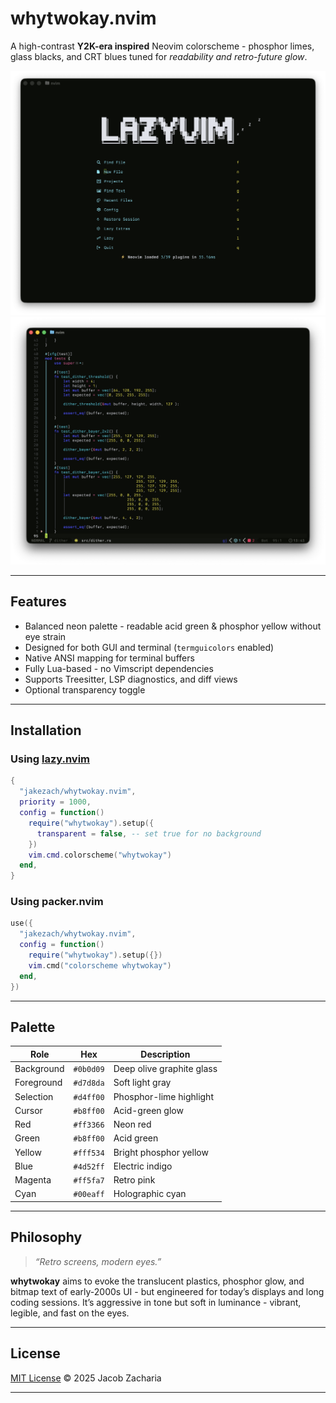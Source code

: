 # whytwokay.nvim

A high-contrast **Y2K-era inspired** Neovim colorscheme - phosphor limes, glass blacks, and CRT blues tuned for *readability and retro-future glow*.

![whytwokay preview](imgs/main.png)
![whytwokay preview](imgs/text.png)

---

## Features
- Balanced neon palette - readable acid green & phosphor yellow without eye strain
- Designed for both GUI and terminal (`termguicolors` enabled)
- Native ANSI mapping for terminal buffers
- Fully Lua-based - no Vimscript dependencies
- Supports Treesitter, LSP diagnostics, and diff views
- Optional transparency toggle

---

## Installation

### Using [lazy.nvim](https://github.com/folke/lazy.nvim)
```lua
{
  "jakezach/whytwokay.nvim",
  priority = 1000,
  config = function()
    require("whytwokay").setup({
      transparent = false, -- set true for no background
    })
    vim.cmd.colorscheme("whytwokay")
  end,
}
```

### Using packer.nvim
```lua
use({
  "jakezach/whytwokay.nvim",
  config = function()
    require("whytwokay").setup({})
    vim.cmd("colorscheme whytwokay")
  end,
})
```

---

## Palette

| Role | Hex | Description |
|------|-----|-------------|
| Background | `#0b0d09` | Deep olive graphite glass |
| Foreground | `#d7d8da` | Soft light gray |
| Selection | `#d4ff00` | Phosphor-lime highlight |
| Cursor | `#b8ff00` | Acid-green glow |
| Red | `#ff3366` | Neon red |
| Green | `#b8ff00` | Acid green |
| Yellow | `#fff534` | Bright phosphor yellow |
| Blue | `#4d52ff` | Electric indigo |
| Magenta | `#ff5fa7` | Retro pink |
| Cyan | `#00eaff` | Holographic cyan |

---

## Philosophy

> *“Retro screens, modern eyes.”*

**whytwokay** aims to evoke the translucent plastics, phosphor glow, and bitmap text of early-2000s UI - but engineered for today’s displays and long coding sessions.
It’s aggressive in tone but soft in luminance - vibrant, legible, and fast on the eyes.

---

## License
[MIT License](./LICENSE) © 2025 Jacob Zacharia

---

